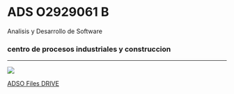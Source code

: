 # ADS O2929061 B
Analisis y Desarrollo de Software
### centro de procesos industriales y construccion
---
![](https://tinyurl.com/5n78mrz4)

[ADSO Files DRIVE](https://tinyurl.com/5n78mrz4)
